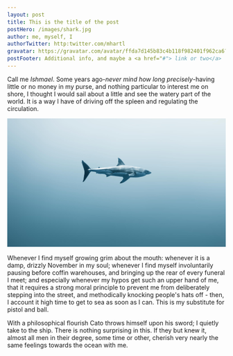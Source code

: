 ```yaml
---
layout: post
title: This is the title of the post
postHero: /images/shark.jpg
author: me, myself, I
authorTwitter: http:twitter.com/mhartl
gravatar: https://gravatar.com/avatar/ffda7d145b83c4b118f982401f962ca6?s=150
postFooter: Additional info, and maybe a <a href="#"> link or two</a>
---
```


Call me *Ishmael*. Some years ago-*never mind how long precisely*-having little or no money in my purse, and nothing particular to interest me on shore, I thought I would sail about a little and see the watery part of the world. It is a way I have of driving off the spleen and regulating the circulation.

<img class="pull-left" src="/images/shark.jpg" />

Whenever I find myself growing grim about the mouth: whenever it is a damp, drizzly November in my soul; whenever I find myself involuntarily pausing before coffin warehouses, and bringing up the rear of every funeral I meet; and especially whenever my hypos get such an upper hand of me, that it requires a strong moral principle to prevent me from deliberately stepping into the street, and methodically knocking people's hats off - then, I account it high time to get to sea as soon as I can. This is my substitute for pistol and ball.

With a philosophical flourish Cato throws himself upon his sword; I quietly take to the ship. There is nothing surprising in this. If they but knew it, almost all men in their degree, some time or other, cherish very nearly the same feelings towards the ocean with me. 

